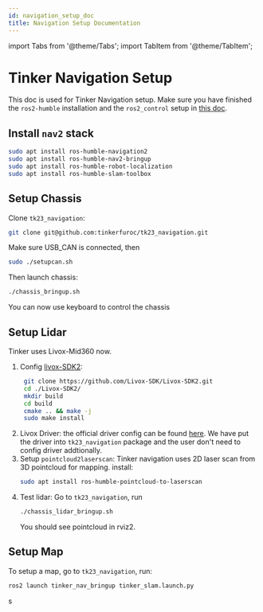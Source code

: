 ```yaml
---
id: navigation_setup_doc
title: Navigation Setup Documentation
---
```


import Tabs from '@theme/Tabs';
import TabItem from '@theme/TabItem';

# Tinker Navigation Setup

This doc is used for Tinker Navigation setup. Make sure you have finished the `ros2-humble` installation and the `ros2_control` setup in [this doc](/docs/Documentation/Intro/Tinker_new_pc_get_started.md).

## Install `nav2` stack

```sh
sudo apt install ros-humble-navigation2
sudo apt install ros-humble-nav2-bringup
sudo apt install ros-humble-robot-localization
sudo apt install ros-humble-slam-toolbox
```

## Setup Chassis
Clone `tk23_navigation`: 
```sh
git clone git@github.com:tinkerfuroc/tk23_navigation.git
```
Make sure USB_CAN is connected, then 
```sh
sudo ./setupcan.sh
```
Then launch chassis:
```sh
./chassis_bringup.sh
```
You can now use keyboard to control the chassis

## Setup Lidar

Tinker uses Livox-Mid360 now.
1. Config [livox-SDK2](https://github.com/Livox-SDK/Livox-SDK2/blob/master/README.md):
   ```sh
    git clone https://github.com/Livox-SDK/Livox-SDK2.git
    cd ./Livox-SDK2/
    mkdir build
    cd build
    cmake .. && make -j
    sudo make install
   ```
2. Livox Driver: the official driver config can be found [here](https://github.com/Livox-SDK/livox_ros_driver2?tab=readme-ov-file). We have put the driver into `tk23_navigation` package and the user don't need to config driver addtionally.
3. Setup `pointcloud2laserscan`:
   Tinker navigation uses 2D laser scan from 3D pointcloud for mapping. install:
   ```sh
   sudo apt install ros-humble-pointcloud-to-laserscan
   ```
4. Test lidar:
   Go to `tk23_navigation`, run
   ```sh
   ./chassis_lidar_bringup.sh
   ```
   You should see pointcloud in rviz2.

## Setup Map
To setup a map, go to `tk23_navigation`, run:
```sh
ros2 launch tinker_nav_bringup tinker_slam.launch.py
```
s


